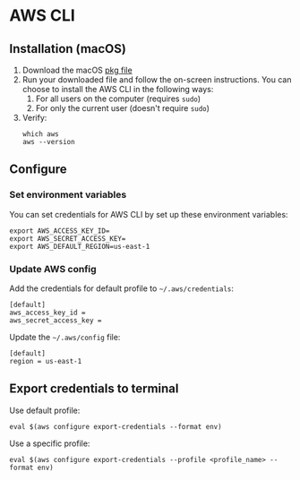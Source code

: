 # AWS CLI

## Installation (macOS)

1. Download the macOS [pkg file](https://awscli.amazonaws.com/AWSCLIV2.pkg)
2. Run your downloaded file and follow the on-screen instructions. You can choose to install the AWS CLI in the following ways:
    1. For all users on the computer (requires `sudo`)
    2. For only the current user (doesn't require `sudo`)
3. Verify:
    ```shell
    which aws
    aws --version
    ```
   
## Configure

### Set environment variables

You can set credentials for AWS CLI by set up these environment variables:

```shell
export AWS_ACCESS_KEY_ID=
export AWS_SECRET_ACCESS_KEY=
export AWS_DEFAULT_REGION=us-east-1
```

### Update AWS config 

Add the credentials for default profile to `~/.aws/credentials`:
``` filename="~/.aws/credentials"
[default]
aws_access_key_id = 
aws_secret_access_key = 
```

Update the `~/.aws/config` file:
``` filename="~/.aws/config"
[default]
region = us-east-1
```

## Export credentials to terminal

Use default profile:
```shell
eval $(aws configure export-credentials --format env)
```

Use a specific profile:
```shell
eval $(aws configure export-credentials --profile <profile_name> --format env)
```
